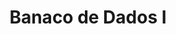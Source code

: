 ---
page_id: course_5
layout: page
title: Banaco de Dados I
description:
location: ETITC
img: 
redirect: https://uetitc.github.io/DataBasesI-2024-2/README.html
importance: 0
category: ETITC-2024-2
related_publications: true
---